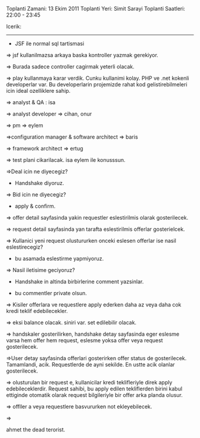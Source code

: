 Toplanti Zamani: 13 Ekim 2011
Toplanti Yeri: Simit Sarayi
Toplanti Saatleri: 22:00 - 23:45

Icerik:


---


- JSF ile normal sql tartismasi

=> jsf kullanilmazsa arkaya baska kontroller yazmak gerekiyor.

=> Burada sadece controller cagirmak yeterli olacak.



=> play kullanmaya karar verdik. Cunku kullanimi kolay. PHP ve .net kokenli developerlar var. Bu developerlarin projemizde rahat kod gelistirebilmeleri icin ideal ozelliklere sahip.



=> analyst & QA : isa

=> analyst developer => cihan, onur

=> pm => eylem

=>configuration manager & software architect => baris

=> framework architect => ertug



=> test plani cikarilacak. isa eylem ile konusssun.



=>Deal icin ne diyecegiz?

- Handshake diyoruz.



=> Bid icin ne diyecegiz?

- apply & confirm.



=> offer detail sayfasinda yakin requestler eslestirilmis olarak gosterilecek.

=> request detail sayfasinda yan tarafta eslestirilmis offerlar gosterielcek.



=> Kullanici yeni request olustururken onceki eslesen offerlar ise nasil eslestirecegiz?

- bu asamada eslestirme yapmiyoruz.



=> Nasil iletisime geciyoruz?

- Handshake in altinda birbirlerine comment yazsinlar.

- bu commentler private olsun.



=> Kisiler offerlara ve requestlere apply ederken daha az veya daha cok kredi teklif edebilecekler.



=> eksi balance olacak. siniri var. set edilebilir olacak.



=> handskaler gosterilirken, handshake detay sayfasinda eger eslesme varsa hem offer hem request, eslesme  yoksa offer veya request gosterilecek.



=>User detay sayfasinda offerlari gosterirken offer status de gosterilecek. Tamamlandi, acik. Requestlerde de ayni sekilde. En ustte acik olanlar gosterilecek.



=> olusturulan bir request e, kullanicilar kredi teklifleriyle direk apply edebileceklerdir. Request sahibi, bu apply edilen tekliflerden birini kabul ettiginde otomatik olarak request bilgileriyle bir offer arka planda olusur.



=> offller a veya requestlere basvururken not ekleyebilecek.



=>







ahmet the dead terorist.